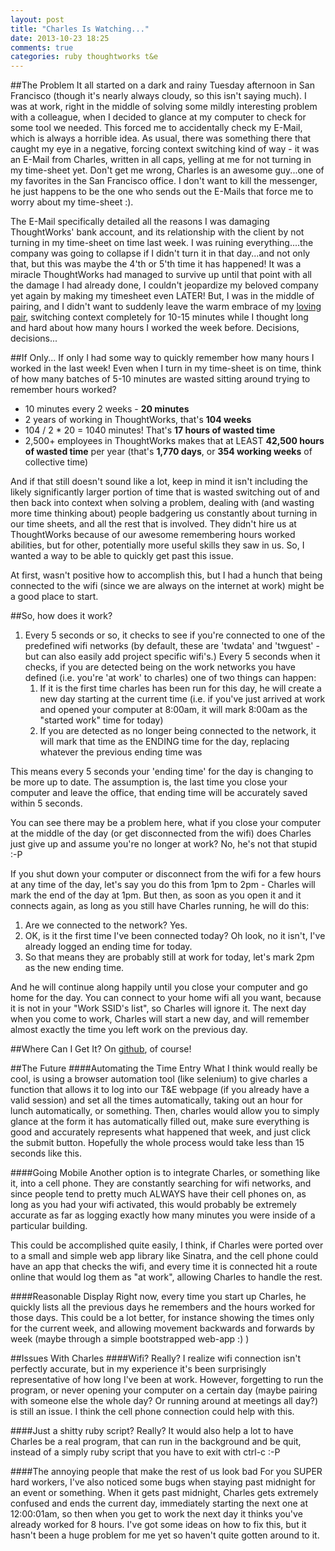 ```yaml
---
layout: post
title: "Charles Is Watching..."
date: 2013-10-23 18:25
comments: true
categories: ruby thoughtworks t&e
---
```

##The Problem
It all started on a dark and rainy Tuesday afternoon in San Francisco (though it's nearly always cloudy, so this isn't saying much). I was at work, right in the middle of solving some mildly interesting problem with a colleague, when I decided to glance at my computer to check for some tool we needed. This forced me to accidentally check my E-Mail, which is always a horrible idea. As usual, there was something there that caught my eye in a negative, forcing context switching kind of way - it was an E-Mail from Charles, written in all caps, yelling at me for not turning in my time-sheet yet. Don't get me wrong, Charles is an awesome guy...one of my favorites in the San Francisco office. I don't want to kill the messenger, he just happens to be the one who sends out the E-Mails that force me to worry about my time-sheet :).

The E-Mail specifically detailed all the reasons I was damaging ThoughtWorks' bank account, and its relationship with the client by not turning in my time-sheet on time last week. I was ruining everything....the company was going to collapse if I didn't turn it in that day...and not only that, but this was maybe the 4'th or 5'th time it has happened! It was a miracle ThoughtWorks had managed to survive up until that point with all the damage I had already done, I couldn't jeopardize my beloved company yet again by making my timesheet even LATER! But, I was in the middle of pairing, and I didn't want to suddenly leave the warm embrace of my [loving pair](http://www.youtube.com/watch?v=dYBjVTMUQY0), switching context completely for 10-15 minutes while I thought long and hard about how many hours I worked the week before. Decisions, decisions...

##If Only...
If only I had some way to quickly remember how many hours I worked in the last week! Even when I turn in my time-sheet is on time, think of how many batches of 5-10 minutes are wasted sitting around trying to remember hours worked?

- 10 minutes every 2 weeks - **20 minutes**
- 2 years of working in ThoughtWorks, that's **104 weeks**
- 104 / 2 * 20 = 1040 minutes! That's **17 hours of wasted time**
- 2,500+ employees in ThoughtWorks makes that at LEAST **42,500 hours of wasted time** per year (that's **1,770 days**, or **354 working weeks** of collective time)

And if that still doesn't sound like a lot, keep in mind it isn't including the likely significantly larger portion of time that is wasted switching out of and then back into context when solving a problem, dealing with (and wasting more time thinking about) people badgering us constantly about turning in our time sheets, and all the rest that is involved. They didn't hire us at ThoughtWorks because of our awesome remembering hours worked abilities, but for other, potentially more useful skills they saw in us. So, I wanted a way to be able to quickly get past this issue.

At first, wasn't positive how to accomplish this, but I had a hunch that being connected to the wifi (since we are always on the internet at work) might be a good place to start.

##So, how does it work?
1. Every 5 seconds or so, it checks to see if you're connected to one of the predefined wifi networks (by default, these are 'twdata' and 'twguest' - but can also easily add project specific wifi's.) Every 5 seconds when it checks, if you are detected being on the work networks you have defined (i.e.  you're 'at work' to charles) one of two things can happen:
    1. If it is the first time charles has been run for this day, he will create a new day starting at the current time (i.e. if you've just arrived at work and opened your computer at 8:00am, it will mark 8:00am as the "started work" time for today)
    2. If you are detected as no longer being connected to the network, it will mark that time as the ENDING time for the day, replacing whatever the previous ending time was

This means every 5 seconds your 'ending time' for the day is changing to be more up to date. The assumption is, the last time you close your computer and leave the office, that ending time will be accurately saved within 5 seconds.

You can see there may be a problem here, what if you close your computer at the middle of the day (or get disconnected from the wifi) does Charles just give up and assume you're no longer at work? No, he's not that stupid :-P

If you shut down your computer or disconnect from the wifi for a few hours at any time of the day, let's say you do this from 1pm to 2pm - Charles will mark the end of the day at 1pm. But then, as soon as you open it and it connects again, as long as you still have Charles running, he will do this:

1. Are we connected to the network? Yes.
2. OK, is it the first time I've been connected today? Oh look, no it isn't, I've already logged an ending time for today.
3. So that means they are probably still at work for today, let's mark 2pm as the new ending time.

And he will continue along happily until you close your computer and go home for the day. You can connect to your home wifi all you want, because it is not in your "Work SSID's list", so Charles will ignore it. The next day when you come to work, Charles will start a new day, and will remember almost exactly the time you left work on the previous day.


##Where Can I Get It?
On [github](https://github.com/Scatchell/charles), of course! 

##The Future
####Automating the Time Entry
What I think would really be cool, is using a browser automation tool (like selenium) to give charles a function that allows it to log into our T&E webpage (if you already have a valid session) and set all the times automatically, taking out an hour for lunch automatically, or something. Then, charles would allow you to simply glance at the form it has automatically filled out, make sure everything is good and accurately represents what happened that week, and just click the submit button. Hopefully the whole process would take less than 15 seconds like this.

####Going Mobile
Another option is to integrate Charles, or something like it, into a cell phone. They are constantly searching for wifi networks, and since people tend to pretty much ALWAYS have their cell phones on, as long as you had your wifi activated, this would probably be extremely accurate as far as logging exactly how many minutes you were inside of a particular building.

This could be accomplished quite easily, I think, if Charles were ported over to a small and simple web app library like Sinatra, and the cell phone could have an app that checks the wifi, and every time it is connected hit a route online that would log them as "at work", allowing Charles to handle the rest.

####Reasonable Display
Right now, every time you start up Charles, he quickly lists all the previous days he remembers and the hours worked for those days. This could be a lot better, for instance showing the times only for the current week, and allowing movement backwards and forwards by week (maybe through a simple bootstrapped web-app :) )

##Issues With Charles
####Wifi? Really?
I realize wifi connection isn't perfectly accurate, but in my experience it's been surprisingly representative of how long I've been at work. However, forgetting to run the program, or never opening your computer on a certain day (maybe pairing with someone else the whole day? Or running around at meetings all day?) is still an issue. I think the cell phone connection could help with this.

####Just a shitty ruby script? Really?
It would also help a lot to have Charles be a real program, that can run in the background and be quit, instead of a simply ruby script that you have to exit with ctrl-c :-P

####The annoying people that make the rest of us look bad
For you SUPER hard workers, I've also noticed some bugs when staying past midnight for an event or something. When it gets past midnight, Charles gets extremely confused and ends the current day, immediately starting the next one at 12:00:01am, so then when you get to work the next day it thinks you've already worked for 8 hours. I've got some ideas on how to fix this, but it hasn't been a huge problem for me yet so haven't quite gotten around to it.

